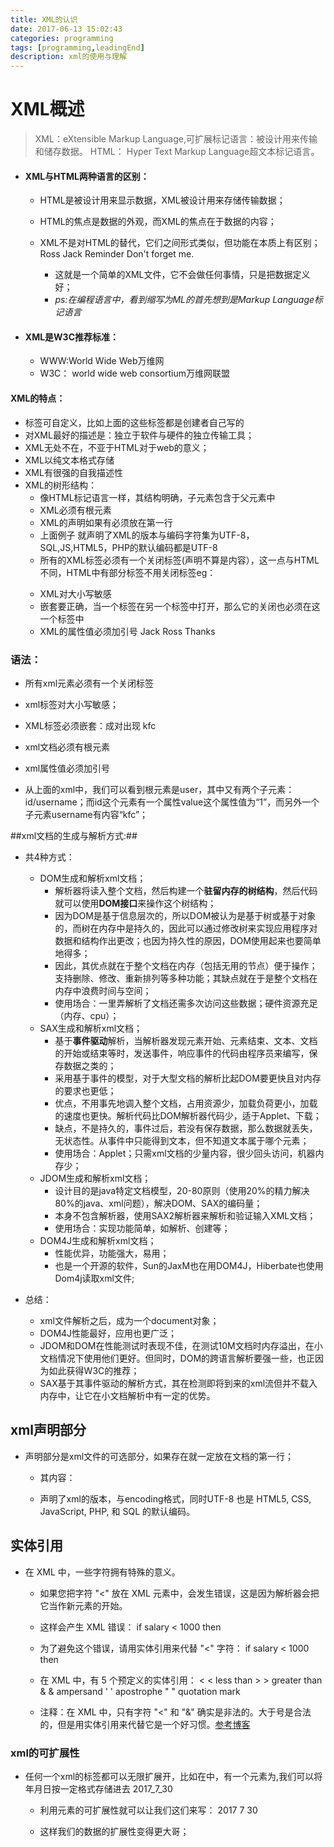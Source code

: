 ```yaml
---
title: XML的认识
date: 2017-06-13 15:02:43
categories: programming
tags: [programming,leadingEnd]
description: xml的使用与理解
---
```

# XML概述 

> XML：eXtensible Markup Language,可扩展标记语言：被设计用来传输和储存数据。
> HTML： Hyper Text Markup Language超文本标记语言。


- #### XML与HTML两种语言的区别： ####
	- HTML是被设计用来显示数据，XML被设计用来存储传输数据；
	- HTML的焦点是数据的外观，而XML的焦点在于数据的内容；
	- XML不是对HTML的替代，它们之间形式类似，但功能在本质上有区别；
			<?xml version="1.0" encoding="utf-8"?>
			<note>
				<to>Ross</to>
				<from>Jack</from>
				<heading>Reminder</heading>
				<body>Don't forget me.</body>
			</note>

		- 这就是一个简单的XML文件，它不会做任何事情，只是把数据定义好；
		- *ps:在编程语言中，看到缩写为ML的首先想到是Markup Language标记语言*
- #### XML是W3C推荐标准： ####
	- WWW:World Wide Web万维网
	- W3C： world wide web consortium万维网联盟


#### XML的特点： ####


- 标签可自定义，比如上面的<to><from>这些标签都是创建者自己写的
- 对XML最好的描述是：独立于软件与硬件的独立传输工具；
- XML无处不在，不亚于HTML对于web的意义；
- XML以纯文本格式存储
- XML有很强的自我描述性
- XML的树形结构：
	- 像HTML标记语言一样，其结构明确，子元素包含于父元素中
	- XML必须有根元素
	- XML的声明如果有必须放在第一行
	- 上面例子 就声明了XML的版本与编码字符集为UTF-8，SQL,JS,HTML5，PHP的默认编码都是UTF-8
	- 所有的XML标签必须有一个关闭标签(声明不算是内容），这一点与HTML不同，HTML中有部分标签不用关闭标签eg：<br><p>
	- XML对大小写敏感
	- 嵌套要正确，当一个标签在另一个标签中打开，那么它的关闭也必须在这一个标签中
	- XML的属性值必须加引号
			<note date="2011.10.5">
				<to>Jack</to>
				<from>Ross</form>
				<content>Thanks</content>
			</note>


### 语法： ###

- 所有xml元素必须有一个关闭标签
- xml标签对大小写敏感；
- XML标签必须嵌套：成对出现
		<user>
			<id value="1"/>
			<username>kfc</username>
		</user>

- xml文档必须有根元素
- xml属性值必须加引号
- 从上面的xml中，我们可以看到根元素是user，其中又有两个子元素：id/username；而id这个元素有一个属性value这个属性值为“1”，而另外一个子元素username有内容“kfc”；


##xml文档的生成与解析方式:##


- 共4种方式：

	- DOM生成和解析xml文档；
		- 解析器将读入整个文档，然后构建一个**驻留内存的树结构**，然后代码就可以使用**DOM接口**来操作这个树结构；
		- 因为DOM是基于信息层次的，所以DOM被认为是基于树或基于对象的，而树在内存中是持久的，因此可以通过修改树来实现应用程序对数据和结构作出更改；也因为持久性的原因，DOM使用起来也要简单地得多；
		- 因此，其优点就在于整个文档在内存（包括无用的节点）便于操作；支持删除、修改、重新排列等多种功能；其缺点就在于是整个文档在内存中浪费时间与空间；
		- 使用场合：一里弄解析了文档还需多次访问这些数据；硬件资源充足（内存、cpu）；
	- SAX生成和解析xml文档；
		- 基于**事件驱动**解析，当解析器发现元素开始、元素结束、文本、文档的开始或结束等时，发送事件，响应事件的代码由程序员来编写，保存数据之类的；
		- 采用基于事件的模型，对于大型文档的解析比起DOM要更快且对内存的要求也更低；
		- 优点，不用事先地调入整个文档，占用资源少，加载负荷更小，加载的速度也更快。解析代码比DOM解析器代码少，适于Applet、下载；
		- 缺点，不是持久的，事件过后，若没有保存数据，那么数据就丢失，无状态性。从事件中只能得到文本，但不知道文本属于哪个元素；
		- 使用场合：Applet；只需xml文档的少量内容，很少回头访问，机器内存少；
	- JDOM生成和解析xml文档；
		- 设计目的是java特定文档模型，20-80原则（使用20%的精力解决80%的java、xml问题），解决DOM、SAX的编码量；
		- 本身不包含解析器，使用SAX2解析器来解析和验证输入XML文档；
		- 使用场合：实现功能简单，如解析、创建等；
	- DOM4J生成和解析xml文档；
		- 性能优异，功能强大，易用；
		- 也是一个开源的软件，Sun的JaxM也在用DOM4J，Hiberbate也使用Dom4j读取xml文件;

- 总结：
	- xml文件解析之后，成为一个document对象；
	- DOM4J性能最好，应用也更广泛；
	- JDOM和DOM在性能测试时表现不佳，在测试10M文档时内存溢出，在小文档情况下使用他们更好。但同时，DOM的跨语言解析要强一些，也正因为如此获得W3C的推荐；
	- SAX基于其事件驱动的解析方式，其在检测即将到来的xml流但并不载入内存中，让它在小文档解析中有一定的优势。


## xml声明部分 ##


- 声明部分是xml文件的可选部分，如果存在就一定放在文档的第一行；
	- 其内容：
			<?xml version="1.0" encoding="utf-8"?>

	- 声明了xml的版本，与encoding格式，同时UTF-8 也是 HTML5, CSS, JavaScript, PHP, 和 SQL 的默认编码。

## 实体引用


- 在 XML 中，一些字符拥有特殊的意义。
	- 如果您把字符 "<" 放在 XML 元素中，会发生错误，这是因为解析器会把它当作新元素的开始。
	- 这样会产生 XML 错误：
			<message>if salary < 1000 then</message>

	- 为了避免这个错误，请用实体引用来代替 "<" 字符：
			<message>if salary &lt; 1000 then</message>

	- 在 XML 中，有 5 个预定义的实体引用：
			&lt;	<	less than
			&gt;	>	greater than
			&amp;	&	ampersand
			&apos;	'	apostrophe
			&quot;	"	quotation mark

	- 注释：在 XML 中，只有字符 "<" 和 "&" 确实是非法的。大于号是合法的，但是用实体引用来代替它是一个好习惯。[参考博客](http://www.runoob.com/xml/xml-syntax.html "参考的菜鸟教程")

### xml的可扩展性 ###


- 任何一个xml的标签都可以无限扩展开，比如在<bean></bean>中，有一个元素为<date>,我们可以将年月日按一定格式存储进去
		<bean>
			<date>2017_7_30</date>
		</bean>

	- 利用元素的可扩展性就可以让我们这们来写：
			<bean>
				<date>
					<year>2017</year>
					<month>7</month>
					<date>30</date>
				</date>
			</bean>

	- 这样我们的数据的扩展性变得更大哥；